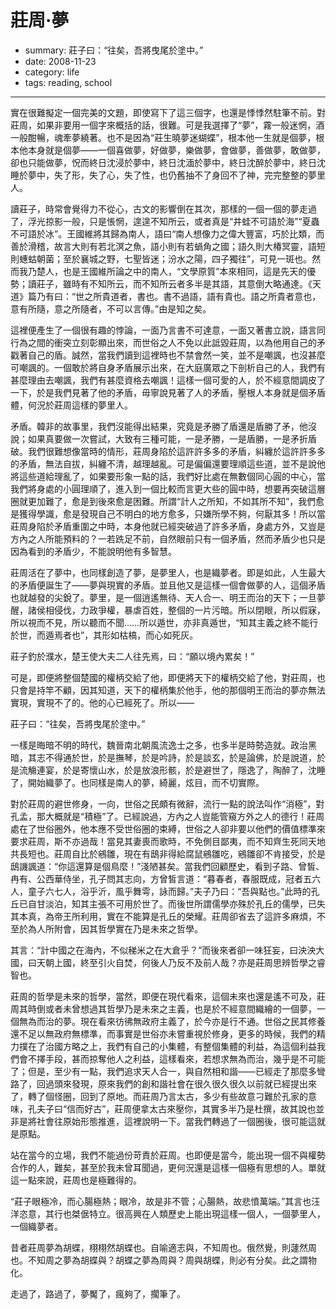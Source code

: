 # 莊周·夢

- summary: 莊子曰：“往矣，吾將曳尾於塗中。”
- date: 2008-11-23
- category: life
- tags: reading, school

--------------

實在很難擬定一個完美的文題，即使寫下了這三個字，也還是悸悸然駐筆不前。對莊周，如果非要用一個字來概括的話，很難。可是我選擇了“夢”，霧一般迷惘，酒一般酣暢，魂牽夢繞著。也不是因為“莊生曉夢迷蝴蝶”，根本他一生就是個夢，根本他本身就是個夢——一個喜做夢，好做夢，樂做夢，會做夢，善做夢，敢做夢，卻也只能做夢，怳而終日沈浸於夢中，終日沈湎於夢中，終日沈醉於夢中，終日沈睡於夢中，失了形，失了心，失了性，也仍舊抽不了身回不了神，完完整整的夢里人。

讀莊子，時常會覺得力不從心，古文的影響倒在其次，那樣的一個一個的夢走過了，浮光掠影一般，只是悵惘，遑遑不知所云，或者真是“井蛙不可語於海”“夏蟲不可語於冰”。王國維將其歸為南人，語曰“南人想像力之偉大豐富，巧於比類，而善於滑稽，故言大則有若北溟之魚，語小則有若蝸角之國；語久則大椿冥靈，語短則蟪蛄朝菌；至於襄城之野，七聖皆迷；汾水之陽，四子獨往”，可見一斑也。然而我乃楚人，也是王國維所論之中的南人，“文學原質”本來相同，這是先天的優勢；讀莊子，雖時有不知所云，而不知所云者多半是其語，其意倒大略通達。《天道》篇乃有曰：“世之所貴道者，書也。書不過語，語有貴也。語之所貴者意也，意有所隨，意之所隨者，不可以言傳。”由是知之矣。

這裡便產生了一個很有趣的悖論，一面乃言書不可達意，一面又著書立說，語言同行為之間的衝突立刻彰顯出來，而世俗之人不免以此詆毀莊周，以為他用自己的矛戳著自己的盾。誠然，當我們讀到這裡時也不禁會然一笑，並不是嘲諷，也沒甚麼可嘲諷的。一個敢於將自身矛盾展示出來，在大庭廣眾之下剖析自己的人，我們有甚麼理由去嘲諷，我們有甚麼資格去嘲諷！這樣一個可愛的人，於不經意間調皮了一下，於是我們見著了他的矛盾，毋寧說見著了人的矛盾，壓根人本身就是個矛盾體，何況於莊周這樣的夢里人。

矛盾。韓非的故事里，我們沒能得出結果，究竟是矛勝了盾還是盾勝了矛，他沒說；如果真要做一次嘗試，大致有三種可能，一是矛勝，一是盾勝，一是矛折盾破。我們很難想像當時的情形，莊周身陷於這許許多多的矛盾，糾纏於這許許多多的矛盾，無法自拔，糾纏不清，越理越亂。可是偏偏還要理順這些道，並不是說他將這些道給理亂了，如果要形象一點的話，我們好比處在無數個同心圓的中心，當我們將身處的小圓理順了，進入到一個比較而言更大些的圓中時，想要再突破這層圈就更加難了，愈是到後來愈是困難。所謂“計人之所知，不如其所不知”，我們愈是獲得學識，愈是發現自己不明白的地方愈多，只嫌所學不夠，何厭其多！所以當莊周身陷於矛盾重圍之中時，本身他就已經突破過了許多矛盾，身處方外，又豈是方內之人所能預料的？一若跣足不前，自然眼前只有一個矛盾，然而矛盾少也只是因為看到的矛盾少，不能說明他有多智慧。

莊周活在了夢中，也同樣創造了夢，是夢里人，也是織夢者。即是如此，人生最大的矛盾便誕生了——夢與現實的矛盾。並且他又是這樣一個會做夢的人，這個矛盾也就越發的尖銳了。夢里，是一個逍遙無待、天人合一、明王而治的天下；一旦夢醒，諸侯相侵伐，力政爭權，暴虐百姓，整個的一片污暗。所以閉眼，所以假寐，所以視而不見，所以聽而不聞……所以遁世，亦非真遁世，“知其主義之終不能行於世，而遁焉者也”，其形如枯槁，而心如死灰。

莊子釣於濮水，楚王使大夫二人往先焉，曰：“願以境內累矣！”

可是，即便將整個楚國的權柄交給了他，即便將天下的權柄交給了他，對莊周，也只會是持竿不顧，因其知道，天下的權柄集於他手，他的那個明王而治的夢亦無法實現，實現不了的。他的心已經死了。所以——

莊子曰：“往矣，吾將曳尾於塗中。”

一樣是晦暗不明的時代，魏晉南北朝風流逸士之多，也多半是時勢造就。政治黑暗，其志不得通於世，於是撫琴，於是吟詩，於是談玄，於是論佛，於是說道，於是流觴連宴，於是寄懷山水，於是放浪形骸，於是避世了，隱逸了，陶醉了，沈睡了，開始織夢了。也同樣是南人的夢，綺麗，炫目，而不切實際。

對於莊周的避世修身，一向，世俗之民頗有微辭，流行一點的說法叫作“消極”，對孔孟，那大概就是“積極”了。已經說過，方內之人豈能管窺方外之人的德行！莊周處在了世俗圈外，他本應不受世俗圈的束縛，世俗之人卻非要以他們的價值標準來要求莊周，斯不亦過哉！當見其妻喪而歌時，不免側目鄙夷，而不知齊生死同天地共長短也。莊周自比於鵷雛，現在有鴟非得給腐鼠鵷雛吃，鵷雛卻不肯接受，於是鴟譏諷道：“你這還算是個鳥麼！”淺陋甚矣。當我們回顧歷史，看到子路、曾皙、冉有、公西華侍坐，孔子問其志向，方曾皙言道：“暮春者，春服既成，冠者五六人，童子六七人，浴乎沂，風乎舞雩，詠而歸。”夫子乃曰：“吾與點也。”此時的孔丘已自甘淡泊，知其主張不可用於世了。而後世所謂儒學亦殊於孔丘的儒學，已失其本真，為帝王所利用，實在不能算是孔丘的榮耀。莊周卻省去了這許多麻煩，不至於為人所附會，因其哲學實在乃是未來之哲學。

其言：“計中國之在海內，不似稊米之在大倉乎？”而後來者卻一味狂妄，曰泱泱大國，曰天朝上國，終至引火自焚，何後人乃反不及前人哉？亦是莊周思辨哲學之睿智也。

莊周的哲學是未來的哲學，當然，即便在現代看來，這個未來也還是遙不可及，莊周其時倒或者未曾想過其哲學乃是未來之主義，也是於不經意間織繪的一個夢，一個無為而治的夢。現在看來彷彿無政府主義了，於今亦是行不通。世俗之民其修養還不足以無政府無標準，而事實是世俗亦未嘗重視於修身，更多的時候，我們的精力撲在了治國方略之上，我們有自己的小集體，有整個集體的利益，為這個利益我們會不擇手段，甚而掠奪他人之利益，這樣看來，若想求無為而治，幾乎是不可能了；但是，至少有一點，我們追求天人合一，與自然相和諧——已經走了那麼多彎路了，回過頭來發現，原來我們的創和諧社會在很久很久很久以前就已經提出來了，轉了個怪圈，回到了原地。而莊周乃言太古，多少有些故意刁難於孔家的意味，孔夫子曰“信而好古”，莊周便拿太古來壓你，其實多半乃是杜撰，故其說也並非是將社會往原始形態推進，這裡說明一下。當我們轉過了一個圈後，很可能這就是原點。

站在當今的立場，我們不能過份苛責於莊周。也即便是當今，能出現一個不與權勢合作的人，難矣，甚至於我未曾耳聞過，更何況還是這樣一個極有思想的人。單就這一點來說，莊周也是極難得的。

“莊子眼極冷，而心腸極熱；眼冷，故是非不管；心腸熱，故悲憤萬端。”其言也汪洋恣意，其行也桀倨特立。很高興在人類歷史上能出現這樣一個人，一個夢里人，一個織夢者。

昔者莊周夢為胡蝶，栩栩然胡蝶也。自喻適志與，不知周也。俄然覺，則蘧然周也。不知周之夢為胡蝶與？胡蝶之夢為周與？周與胡蝶，則必有分矣。此之謂物化。

走過了，路過了，夢魘了，瘋夠了，擱筆了。
